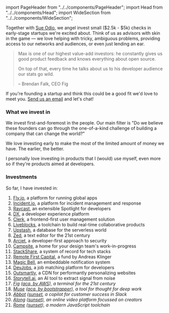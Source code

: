 import PageHeader from "../../components/PageHeader";
import Head from "../../components/Head";
import WideSection from "../../components/WideSection";

<PageHeader title="Angel Investing" mb={0}>
  <Head
    title="Angel Investing – Max Stoiber (@mxstbr)"
    description="I angel invest in early-stage startups I'm excited about. Learn more about how I decide and which investments I've already made!"
    image="https://cdn.splitbee.io/og/57fadbbdf5?headline=Angel%20investing"
  />
</PageHeader>

Together with [Sue Odio](https://sueodio.com), we angel invest small ($2.5k - $5k) checks in early-stage startups we're excited about. Think of us as advisors with skin in the game — we love helping with tricky, ambiguous problems, providing access to our networks and audiences, or even just lending an ear.

> Max is one of our highest value-add investors: he constantly gives us good product feedback and knows everything about open source.
> 
> On top of that, every time he talks about us to his developer audience our stats go wild.
>
> – Brendan Falk, CEO Fig

If you're founding a startup and think this could be a good fit we'd love to meet you. <a href="mailto:contact@mxstbr.com?cc=suemko@gmail.com">Send us an email</a> and let's chat!

### What we invest in

We invest first-and-foremost in the people. Our main filter is "Do we believe these founders can go through the one-of-a-kind challenge of building a company that can change the world?"

We love investing early to make the most of the limited amount of money we have. The earlier, the better.

I personally love investing in products that I (would) use myself, even more so if they're products aimed at developers.

### Investments

So far, I have invested in:

1. [Fly.io](https://fly.io), a platform for running global apps
1. [Incident.io](https://incident.io), a platform for incident management and response
1. [Raycast](https://raycast.com), an extensible Spotlight for developers
1. [DX](https://getdx.com/), a developer experience platform
1. [Clerk](https://clerk.dev), a frontend-first user management solution
1. [Liveblocks](https://liveblocks.io), a toolchain to build real-time collaborative products
1. [Upstash](https://upstash.com/), a database for the serverless world
1. [Zed](https://zed.dev), a text editor for the 21st century
1. [Arcjet](https://arcjet.com/), a developer-first approach to security
1. [Campsite](https://campsite.design), a home for your design team's work-in-progress
1. [StackShare](https://stackshare.io), a system of record for tech stacks
1. [Remote First Capital](https://www.remotefirstcapital.com/), a fund by Andreas Klinger
1. [Magic Bell](https://magicbell.io), an embeddable notification system
1. [DevJobs](https://devjobs.at), a job matching platform for developers
1. [Outsmartly](https://www.outsmartly.com/), a CDN for performantly personalizing websites
1. [Storytell.ai](https://storytell.ai), an AI tool to extract signal from noise
1. _[Fig](https://fig.io) ([acq. by AWS](https://fig.io/blog/post/fig-joins-aws)), a terminal for the 21st century_
1. _[Muse](https://museapp.com) ([acq. by bootstrapper](https://museapp.com/end-and-beginning/)), a tool for thought for deep work_
1. _[Abbot](https://ab.bot) ([sunset](https://ab.bot), a copilot for customer success in Slack_
1. _[Along](https://along.video) ([sunset](https://twitter.com/alongvideo/status/1610361111513288704)), an online video platform focussed on creators_
1. _[Rome](https://rome.tools) ([sunset](https://biomejs.dev/blog/annoucing-biome/)), a modern JavaScript toolchain_
